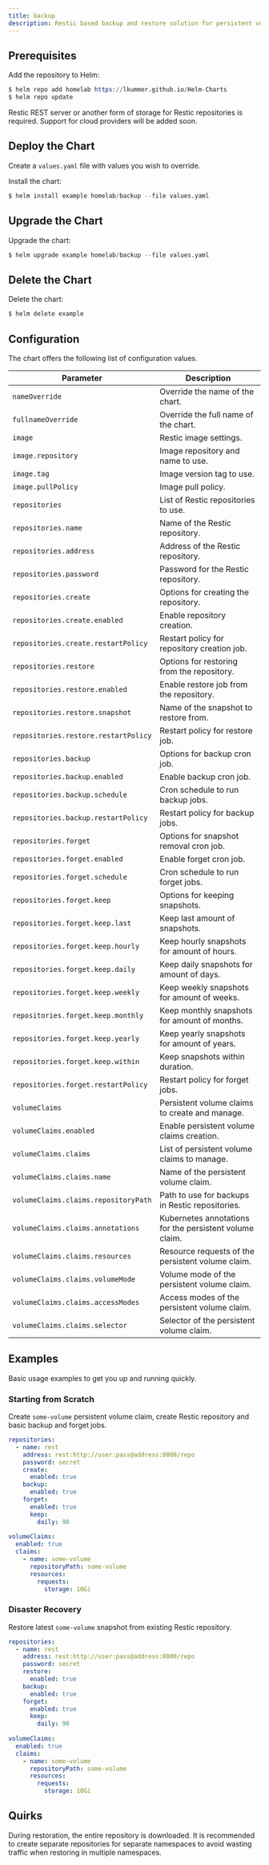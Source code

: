 ```yaml
---
title: backup
description: Restic based backup and restore solution for persistent volume claims.
---
```


## Prerequisites

Add the repository to Helm:

```s
$ helm repo add homelab https://lkummer.github.io/Helm-Charts
$ helm repo update
```

Restic REST server or another form of storage for Restic repositories is
required.
Support for cloud providers will be added soon.

## Deploy the Chart

Create a `values.yaml` file with values you wish to override.

Install the chart:

```s
$ helm install example homelab/backup --file values.yaml
```

## Upgrade the Chart

Upgrade the chart:

```s
$ helm upgrade example homelab/backup --file values.yaml
```

## Delete the Chart

Delete the chart:

```s
$ helm delete example
```

## Configuration

The chart offers the following list of configuration values.

| Parameter | Description
| - | - |
| `nameOverride` | Override the name of the chart. |
| `fullnameOverride` | Override the full name of the chart. |
| `image` | Restic image settings. |
| `image.repository` | Image repository and name to use. |
| `image.tag` | Image version tag to use. |
| `image.pullPolicy` | Image pull policy. |
| `repositories` | List of Restic repositories to use. |
| `repositories.name` | Name of the Restic repository. |
| `repositories.address` | Address of the Restic repository. |
| `repositories.password` | Password for the Restic repository. |
| `repositories.create` | Options for creating the repository. |
| `repositories.create.enabled` | Enable repository creation. |
| `repositories.create.restartPolicy` | Restart policy for repository creation job. |
| `repositories.restore` | Options for restoring from the repository. |
| `repositories.restore.enabled` | Enable restore job from the repository. |
| `repositories.restore.snapshot` | Name of the snapshot to restore from. |
| `repositories.restore.restartPolicy` | Restart policy for restore job. |
| `repositories.backup` | Options for backup cron job. |
| `repositories.backup.enabled` | Enable backup cron job. |
| `repositories.backup.schedule` | Cron schedule to run backup jobs. |
| `repositories.backup.restartPolicy` | Restart policy for backup jobs. |
| `repositories.forget` | Options for snapshot removal cron job. |
| `repositories.forget.enabled` | Enable forget cron job. |
| `repositories.forget.schedule` | Cron schedule to run forget jobs. |
| `repositories.forget.keep` | Options for keeping snapshots. |
| `repositories.forget.keep.last` | Keep last amount of snapshots. |
| `repositories.forget.keep.hourly` | Keep hourly snapshots for amount of hours. |
| `repositories.forget.keep.daily` | Keep daily snapshots for amount of days. |
| `repositories.forget.keep.weekly` | Keep weekly snapshots for amount of weeks. |
| `repositories.forget.keep.monthly` | Keep monthly snapshots for amount of months. |
| `repositories.forget.keep.yearly` | Keep yearly snapshots for amount of years. |
| `repositories.forget.keep.within` | Keep snapshots within duration. |
| `repositories.forget.restartPolicy` | Restart policy for forget jobs. |
| `volumeClaims` | Persistent volume claims to create and manage. |
| `volumeClaims.enabled` | Enable persistent volume claims creation. |
| `volumeClaims.claims` | List of persistent volume claims to manage. |
| `volumeClaims.claims.name` | Name of the persistent volume claim. |
| `volumeClaims.claims.repositoryPath` | Path to use for backups in Restic repositories. |
| `volumeClaims.claims.annotations` | Kubernetes annotations for the persistent volume claim. |
| `volumeClaims.claims.resources` | Resource requests of the persistent volume claim. |
| `volumeClaims.claims.volumeMode` | Volume mode of the persistent volume claim. |
| `volumeClaims.claims.accessModes` | Access modes of the persistent volume claim. |
| `volumeClaims.claims.selector` | Selector of the persistent volume claim. |

## Examples

Basic usage examples to get you up and running quickly.

### Starting from Scratch

Create `some-volume` persistent volume claim, create Restic repository and basic backup
and forget jobs.

```yaml
repositories:
  - name: rest
    address: rest:http://user:pass@address:8000/repo
    password: secret
    create:
      enabled: true
    backup:
      enabled: true
    forget:
      enabled: true
      keep:
        daily: 90
  
volumeClaims:
  enabled: true
  claims:
    - name: some-volume
      repositoryPath: some-volume
      resources:
        requests:
          storage: 10Gi
```

### Disaster Recovery

Restore latest `some-volume` snapshot from existing Restic repository.

```yaml
repositories:
  - name: rest
    address: rest:http://user:pass@address:8000/repo
    password: secret
    restore:
      enabled: true
    backup:
      enabled: true
    forget:
      enabled: true
      keep:
        daily: 90
  
volumeClaims:
  enabled: true
  claims:
    - name: some-volume
      repositoryPath: some-volume
      resources:
        requests:
          storage: 10Gi
```

## Quirks

During restoration, the entire repository is downloaded.
It is recommended to create separate repositories for separate namespaces to avoid
wasting traffic when restoring in multiple namespaces.
